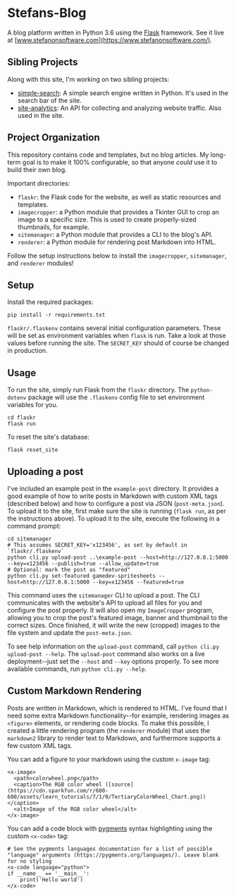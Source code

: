 # Stefans-Blog

A blog platform written in Python 3.6 using the [Flask](https://palletsprojects.com/p/flask/) framework. See it live at [www.stefanonsoftware.com](https://www.stefanonsoftware.com/).

## Sibling Projects

Along with this site, I'm working on two sibling projects:
- [simple-search](https://github.com/Stefan4472/simple-search-engine): A simple search engine written in Python. It's used in the search bar of the site.
- [site-analytics](https://github.com/Stefan4472/site-analytics): An API for collecting and analyzing website traffic. Also used in the site.

## Project Organization 

This repository contains code and templates, but no blog articles. My long-term goal is to make it 100% configurable, so that anyone _could_ use it to build their own blog.

Important directories:
- `flaskr`: the Flask code for the website, as well as static resources and templates.
- `imagecropper`: a Python module that provides a Tkinter GUI to crop an image to a specific size. This is used to create properly-sized thumbnails, for example.
- `sitemanager`: a Python module that provides a CLI to the blog's API.
- `renderer`: a Python module for rendering post Markdown into HTML.

Follow the setup instructions below to install the `imagecropper`, `sitemanager`, and `renderer` modules!

## Setup

Install the required packages:
```
pip install -r requirements.txt
```

`flaskr/.flaskenv` contains several initial configuration parameters. These will be set as environment variables when `flask` is run. Take a look at those values before running the site. The `SECRET_KEY` should of course be changed in production.

## Usage

To run the site, simply run Flask from the `flaskr` directory. The `python-dotenv` package will use the `.flaskenv` config file to set environment variables for you.
```
cd flaskr 
flask run
```

To reset the site's database:
```
flask reset_site
```

## Uploading a post

I've included an example post in the `example-post` directory. It provides a good example of how to write posts in Markdown with custom XML tags (described below) and how to configure a post via JSON (`post-meta.json`). To upload it to the site, first make sure the site is running (`flask run`, as per the instructions above). To upload it to the site, execute the following in a command prompt:
```
cd sitemanager
# This assumes SECRET_KEY='x123456', as set by default in `flaskr/.flaskenv`
python cli.py upload-post ..\example-post --host=http://127.0.0.1:5000 --key=x123456 --publish=true --allow_update=true 
# Optional: mark the post as "featured"
python cli.py set-featured gamedev-spritesheets --host=http://127.0.0.1:5000 --key=x123456 --featured=true
```

This command uses the `sitemanager` CLI to upload a post. The CLI communicates with the website's API to upload all files for you and configure the post properly. It will also open my `ImageCropper` program, allowing you to crop the post's featured image, banner and thumbnail to the correct sizes. Once finished, it will write the new (cropped) images to the file system and update the `post-meta.json`.

To see help information on the `upload-post` command, call `python cli.py upload-post --help`. The `upload-post` command also works on a live deployment--just set the `--host` and `--key` options properly. To see more available commands, run `python cli.py --help`.

## Custom Markdown Rendering

Posts are written in Markdown, which is rendered to HTML. I've found that I need some extra Markdown functionality--for example, rendering images as `<figure>` elements, or rendering code blocks. To make this possible, I created a little rendering program (the `renderer` module) that uses the `markdown2` library to render text to Markdown, and furthermore supports a few custom XML tags.

You can add a figure to your markdown using the custom `x-image` tag:
```
<x-image>
  <path>colorwheel.png</path>
  <caption>The RGB color wheel ([source](https://cdn.sparkfun.com/r/600-600/assets/learn_tutorials/7/1/0/TertiaryColorWheel_Chart.png))</caption>
  <alt>Image of the RGB color wheel</alt>
</x-image>
```

You can add a code block with [pygments](https://pygments.org/) syntax highlighting using the custom `<x-code>` tag:
```
# See the pygments languages documentation for a list of possible "language" arguments (https://pygments.org/languages/). Leave blank for no styling
<x-code language="python">
if __name__ == '__main__':
    print('Hello world')
</x-code>
```